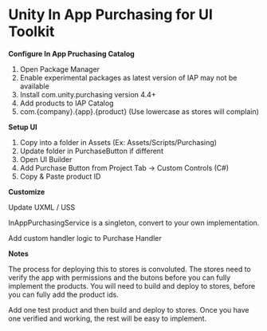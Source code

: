 # Unity In App Purchasing for UI Toolkit

**Configure In App Pruchasing Catalog**
1. Open Package Manager
1. Enable experimental packages as latest version of IAP may not be available
1. Install com.unity.purchasing version 4.4+
1. Add products to IAP Catalog
1. com.{company}.{app}.{product} (Use lowercase as stores will complain)

**Setup UI**

1. Copy into a folder in Assets (Ex: Assets/Scripts/Purchasing)
1. Update folder in PurchaseButton if different
1. Open UI Builder
1. Add Purchase Button from Project Tab -> Custom Controls (C#)
1. Copy & Paste product ID

**Customize**

Update UXML / USS

InAppPurchasingService is a singleton, convert to your own implementation.

Add custom handler logic to Purchase Handler

**Notes**

The process for deploying this to stores is convoluted. The stores need to verify the app with permissions and the butons before you can fully implement the products. You will need to build and deploy to stores, before you can fully add the product ids.

Add one test product and then build and deploy to stores. Once you have one verified and working, the rest will be easy to implement.